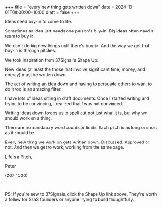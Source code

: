 +++
title = "every new thing gets written down"
date = 2024-10-01T08:00:00+10:00
draft = false
+++

Ideas need buy-in to come to life.

Sometimes an idea just needs one person's buy-in. Big ideas often need a team to buy in.

We don't do big new things until there's buy-in. And the way we get that buy-in is through pitches.

We took inspiration from 37Signal's Shape Up:

New ideas (at least the those that involve significant time, money, and energy) must be written down.

The act of writing an idea down and having to persuade others to want to do it too is an amazing filter.

I have lots of ideas sitting in draft documents. Once I started writing and trying to be convincing, I realized that *I* was not convinced.

Writing ideas down forces us to spell out not just what it is, but why we should work on a thing.

There are no mandatory word counts or limits. Each pitch is as long or short as it should be.

Every new thing we work on gets written down. Discussed. Approved or not. And then we get to work, working from the same page.

Life's a Pitch,

Peter

(207 / 500)

​

PS: If you're new to 37Signals, click the Shape Up link above. They're worth a follow for SaaS founders or anyone trying to build thoughtfully.